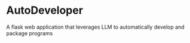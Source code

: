# AutoDeveloper
A flask web application that leverages LLM to automatically develop and package programs

